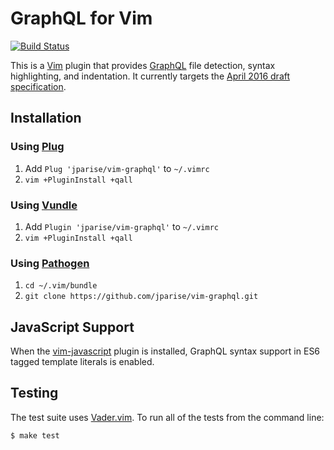# GraphQL for Vim

[![Build Status](https://travis-ci.org/jparise/vim-graphql.svg)](https://travis-ci.org/jparise/vim-graphql)

This is a [Vim](http://www.vim.org/) plugin that provides [GraphQL][gql] file
detection, syntax highlighting, and indentation. It currently targets the
[April 2016 draft specification][spec].

## Installation

### Using [Plug][]

1. Add `Plug 'jparise/vim-graphql'` to `~/.vimrc`
2. `vim +PluginInstall +qall`

### Using [Vundle][]

1. Add `Plugin 'jparise/vim-graphql'` to `~/.vimrc`
2. `vim +PluginInstall +qall`

### Using [Pathogen][]

1. `cd ~/.vim/bundle`
2. `git clone https://github.com/jparise/vim-graphql.git`

## JavaScript Support

When the [vim-javascript](https://github.com/pangloss/vim-javascript) plugin is
installed, GraphQL syntax support in ES6 tagged template literals is enabled.

## Testing

The test suite uses [Vader.vim][]. To run all of the tests from the command
line:

    $ make test

[gql]: http://graphql.org/
[spec]: https://facebook.github.io/graphql/
[Pathogen]: https://github.com/tpope/vim-pathogen
[Plug]: https://github.com/junegunn/vim-plug
[Vundle]: https://github.com/gmarik/vundle
[Vader.vim]: https://github.com/junegunn/vader.vim
